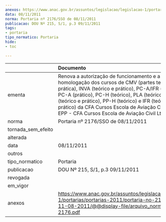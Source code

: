 ```yaml
---
anexos: https://www.anac.gov.br/assuntos/legislacao/legislacao-1/portarias/portarias-2011/portaria-no-2176-sso-de-11-08-2011/@@display-file/arquivo_norma/PA2011-2176.pdf
data: 08/11/2011
norma: Portaria nº 2176/SSO de 08/11/2011
publicacao: DOU Nº 215, S/1, p.3 09/11/2011
tags:
- portaria
tipo_normatico: Portaria
hide: 
- toc 
 
---
```


|                    | Documento                                                                                                                                                                                                                                                                                                                                                      |
|:-------------------|:---------------------------------------------------------------------------------------------------------------------------------------------------------------------------------------------------------------------------------------------------------------------------------------------------------------------------------------------------------------|
| ementa             | Renova a autorização de funcionamento e a homologação dos cursos de CMV (partes teórica e prática), INVA (teórico e prático), PC-A/IFR (teórico), PC-A (prático), PC-H (teórico), PLA (teórico), PP-A (teórico e prático), PP-H (teórico) e IFR (teórico e prático) da CFA Cursos Escola de Aviação Civil Ltda.-EPP - CFA Cursos Escola de Aviação Civil Ltda. |
| norma              | Portaria nº 2176/SSO de 08/11/2011                                                                                                                                                                                                                                                                                                                             |
| tornada_sem_efeito |                                                                                                                                                                                                                                                                                                                                                                |
| alterada           |                                                                                                                                                                                                                                                                                                                                                                |
| data               | 08/11/2011                                                                                                                                                                                                                                                                                                                                                     |
| outros             |                                                                                                                                                                                                                                                                                                                                                                |
| tipo_normatico     | Portaria                                                                                                                                                                                                                                                                                                                                                       |
| publicacao         | DOU Nº 215, S/1, p.3 09/11/2011                                                                                                                                                                                                                                                                                                                                |
| revogada           |                                                                                                                                                                                                                                                                                                                                                                |
| em_vigor           |                                                                                                                                                                                                                                                                                                                                                                |
| anexos             | https://www.anac.gov.br/assuntos/legislacao/legislacao-1/portarias/portarias-2011/portaria-no-2176-sso-de-11-08-2011/@@display-file/arquivo_norma/PA2011-2176.pdf                                                                                                                                                                                              |